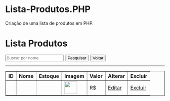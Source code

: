 # Lista-Produtos.PHP
Criação de uma lista de produtos em PHP.

<?php
include('conn.php');

if (isset($_GET["buscar"])) {
    $termo = $_GET["buscar"];
    $sql = "SELECT id_produto, nome_produto, estoque_produto, imagem_produto, valor_produto
            FROM tb_produtos 
            WHERE nome_produto LIKE '%$termo%'";
} else {
    $sql = "SELECT id_produto, nome_produto, estoque_produto, imagem_produto, valor_produto 
            FROM tb_produtos";
}

$result = mysqli_query($link, $sql);
?>

<!DOCTYPE html>
<html lang="pt-br">
<head>
    <meta charset="UTF-8">
    <meta name="viewport" content="width=device-width, initial-scale=1.0">
    <title>Lista Produtos</title>
    <link rel="stylesheet" href="lista.css">
</head>
<body>
    <h1>Lista Produtos</h1>
    <form action="listaprodutos.php" method="get">
        <input type="text" name="buscar" placeholder="Buscar por nome">
        <input type="submit" value="Pesquisar">
        <a href="listaprodutos.php"><input type="button" value="Voltar"></a>
    </form>
    <hr>
    <table border="1">
        <tr>
            <th>ID</th>
            <th>Nome</th>
            <th>Estoque</th>
            <th>Imagem</th>
            <th>Valor</th>
            <th>Alterar</th>
            <th>Excluir</th>
        </tr>
        <?php while($tbl = mysqli_fetch_array($result)): ?>
        <tr>
            <td><?= $tbl['id_produto'] ?></td>
            <td><?= $tbl['nome_produto'] ?></td>
            <td><?= $tbl['estoque_produto'] ?></td>
            <td><img src="imagens/<?= $tbl['imagem_produto'] ?>" width="40"></td>
            <td>R$ <?= number_format($tbl['valor_produto'], 2, ",", ".") ?></td>
            <td><a href="alteraproduto.php?id=<?= $tbl['id_produto'] ?>">Editar</a></td>
            <td><a href="excluiproduto.php?id=<?= $tbl['id_produto'] ?>" onclick="return confirm('Deseja realmente excluir este produto?')">Excluir</a></td>
        </tr>
        <?php endwhile; ?>
    </table>
</body>
</html>
